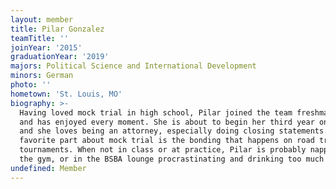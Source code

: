 ```yaml
---
layout: member
title: Pilar Gonzalez
teamTitle: ''
joinYear: '2015'
graduationYear: '2019'
majors: Political Science and International Development
minors: German
photo: ''
hometown: 'St. Louis, MO'
biography: >-
  Having loved mock trial in high school, Pilar joined the team freshman year
  and has enjoyed every moment. She is about to begin her third year on WUMT,
  and she loves being an attorney, especially doing closing statements. Her
  favorite part about mock trial is the bonding that happens on road trips to
  tournaments. When not in class or at practice, Pilar is probably napping, at
  the gym, or in the BSBA lounge procrastinating and drinking too much coffee.
undefined: Member
---
```


